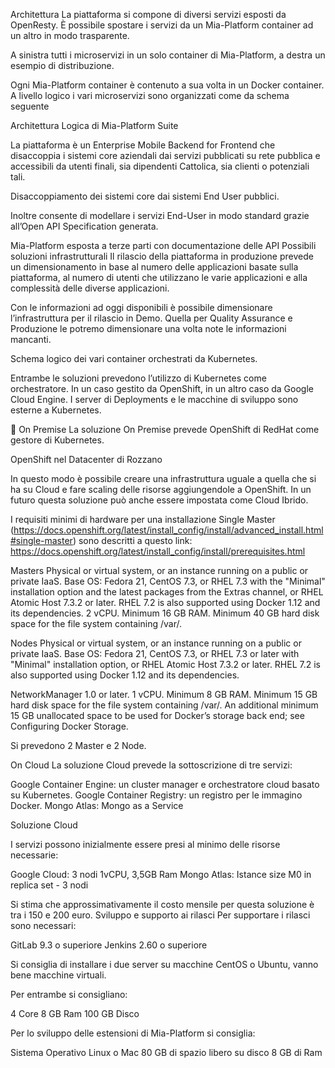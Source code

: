 Architettura
La piattaforma si compone di diversi servizi esposti da OpenResty. È possibile spostare i servizi da un Mia-Platform container ad un altro in modo trasparente.

A sinistra tutti i microservizi in un solo container di Mia-Platform, a destra un esempio di distribuzione.

Ogni Mia-Platform container è contenuto a sua volta in un Docker container. A livello logico i vari microservizi sono organizzati come da schema seguente


Architettura Logica di Mia-Platform Suite

La piattaforma è un Enterprise Mobile Backend for Frontend che disaccoppia i sistemi core aziendali dai servizi pubblicati su rete pubblica e accessibili da utenti finali, sia dipendenti Cattolica, sia clienti o potenziali tali.

Disaccoppiamento dei sistemi core dai sistemi End User pubblici.

Inoltre consente di modellare i servizi End-User in modo standard grazie all’Open API Specification generata.

Mia-Platform esposta a terze parti con documentazione delle API
Possibili soluzioni infrastrutturali
Il rilascio della piattaforma in produzione prevede un dimensionamento in base al numero delle applicazioni basate sulla piattaforma, al numero di utenti che utilizzano le varie applicazioni e alla complessità delle diverse applicazioni.

Con le informazioni ad oggi disponibili è possibile dimensionare l’infrastruttura per il rilascio in Demo. Quella per Quality Assurance e Produzione le potremo dimensionare una volta note le informazioni mancanti.


Schema logico dei vari container orchestrati da Kubernetes.

Entrambe le soluzioni prevedono l’utilizzo di Kubernetes come orchestratore. In un caso gestito da OpenShift, in un altro caso da Google Cloud Engine. I server di Deployments e le macchine di sviluppo sono esterne a Kubernetes.



On Premise
La soluzione On Premise prevede OpenShift di RedHat come gestore di Kubernetes.


OpenShift nel Datacenter di Rozzano

In questo modo è possibile creare una infrastruttura uguale a quella che si ha su Cloud e fare scaling delle risorse aggiungendole a OpenShift. In un futuro questa soluzione può anche essere impostata come Cloud Ibrido.

I requisiti minimi di hardware per una installazione Single Master (https://docs.openshift.org/latest/install_config/install/advanced_install.html#single-master) sono descritti a questo link: https://docs.openshift.org/latest/install_config/install/prerequisites.html 

Masters
Physical or virtual system, or an instance running on a public or private IaaS.
Base OS: Fedora 21, CentOS 7.3, or RHEL 7.3 with the "Minimal" installation option and the latest packages from the Extras channel, or RHEL Atomic Host 7.3.2 or later. RHEL 7.2 is also supported using Docker 1.12 and its dependencies.
2 vCPU.
Minimum 16 GB RAM.
Minimum 40 GB hard disk space for the file system containing /var/.

Nodes
Physical or virtual system, or an instance running on a public or private IaaS.
Base OS: Fedora 21, CentOS 7.3, or RHEL 7.3 or later with "Minimal" installation option, or RHEL Atomic Host 7.3.2 or later. RHEL 7.2 is also supported using Docker 1.12 and its dependencies.

NetworkManager 1.0 or later.
1 vCPU.
Minimum 8 GB RAM.
Minimum 15 GB hard disk space for the file system containing /var/.
An additional minimum 15 GB unallocated space to be used for Docker’s storage back end; see Configuring Docker Storage.

Si prevedono 2 Master e 2 Node.

On Cloud
La soluzione Cloud prevede la sottoscrizione di tre servizi:

Google Container Engine: un cluster manager e orchestratore cloud basato su Kubernetes.
Google Container Registry: un registro per le immagino Docker.
Mongo Atlas: Mongo as a Service


Soluzione Cloud

I servizi possono inizialmente essere presi al minimo delle risorse necessarie:

Google Cloud: 3 nodi 1vCPU, 3,5GB Ram
Mongo Atlas: Istance size M0 in replica set - 3 nodi

Si stima che approssimativamente il costo mensile per questa soluzione è tra i 150 e 200 euro.
Sviluppo e supporto ai rilasci
Per supportare i rilasci sono necessari:

GitLab 9.3 o superiore
Jenkins 2.60 o superiore

Si consiglia di installare i due server su macchine CentOS o Ubuntu, vanno bene macchine virtuali.

Per entrambe si consigliano:

4 Core
8 GB Ram
100 GB Disco

Per lo sviluppo delle estensioni di Mia-Platform si consiglia:

Sistema Operativo Linux o Mac
80 GB di spazio libero su disco
8 GB di Ram
